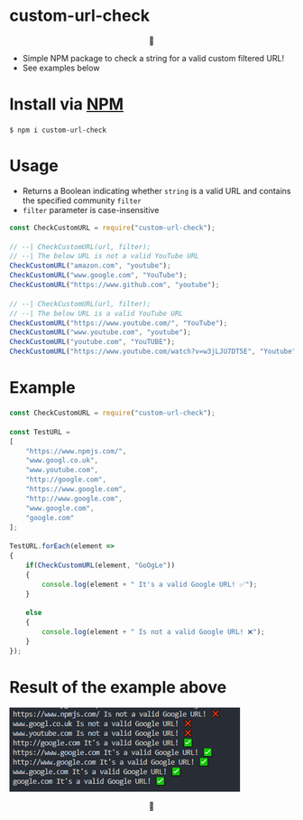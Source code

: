 # custom-url-check

<p align="center">🐜</p>

* Simple NPM package to check a string for a valid custom filtered URL!
* See examples below

# Install via [NPM](https://www.npmjs.com/package/custom-url-check)

`$ npm i custom-url-check `

# Usage

- Returns a Boolean indicating whether `string` is a valid URL and contains the specified community `filter`
- `filter` parameter is case-insensitive

```javascript
const CheckCustomURL = require("custom-url-check");

// --| CheckCustomURL(url, filter);
// --| The below URL is not a valid YouTube URL
CheckCustomURL("amazon.com", "youtube");
CheckCustomURL("www.google.com", "YouTube");
CheckCustomURL("https://www.github.com", "youtube");

// --| CheckCustomURL(url, filter);
// --| The below URL is a valid YouTube URL
CheckCustomURL("https://www.youtube.com/", "YouTube");
CheckCustomURL("www.youtube.com", "youtube");
CheckCustomURL("youtube.com", "YouTUBE");
CheckCustomURL("https://www.youtube.com/watch?v=w3jLJU7DT5E", "Youtube");
```

# Example

```javascript
const CheckCustomURL = require("custom-url-check");

const TestURL = 
[
    "https://www.npmjs.com/",
    "www.googl.co.uk",
    "www.youtube.com",
    "http://google.com",
    "https://www.google.com",
    "http://www.google.com",
    "www.google.com",
    "google.com"
];

TestURL.forEach(element =>
{
    if(CheckCustomURL(element, "GoOgLe"))
    {
        console.log(element + " It's a valid Google URL! ✅");
    }

    else
    {
        console.log(element + " Is not a valid Google URL! ❌");
    }
});
```

# Result of the example above

![Result](https://github.com/tutyamxx/check-custom-url/blob/master/example.PNG)

<p align="center">🐜</p>
